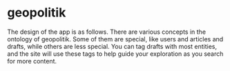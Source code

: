 # geopolitik

The design of the app is as follows. There are various concepts in the ontology of
geopolitik. Some of them are special, like users and articles and drafts, while
others are less special. You can tag drafts with most entities, and the site will
use these tags to help guide your exploration as you search for more content.
